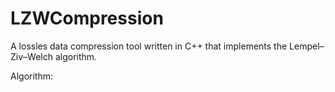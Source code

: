 # LZWCompression
A lossles data compression tool written in C++ that implements the Lempel–Ziv–Welch algorithm. 

Algorithm:
